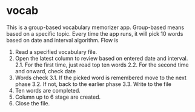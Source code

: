 # vocab
This is a group-based vocabulary memorizer app. 
Group-based means based on a specific topic. 
Every time the app runs, it will pick 10 words based on date and interval algorithm.
Flow is
1.	Read a specified vocabulary file.
2.	Open the latest column to review based on entered date and interval.
2.1.	For the first time, just read top ten words
2.2.	For the second time and onward, check date
3.	Words check 
3.1.	If the picked word is remembered move to the next phase
3.2.	If not, back to the earlier phase
3.3.	Write to the file
4.	Ten words are completed.
5.	Column up to 6 stage are created.
6.	Close the file.
